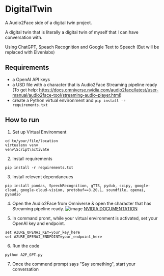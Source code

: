 # DigitalTwin

A Audio2Face side of a digital twin project.

A digital twin that is literally a digital twin of myself that I can have conversation with.

Using ChatGPT, Speach Recognition and Google Text to Speech (But will be replaced with Elvenlabs)

## Requirements

- a OpenAI API keys
- a USD file with a character that is Audio2Face Streaming pipeline ready (To get help: https://docs.omniverse.nvidia.com/audio2face/latest/user-manual/audio2face-tool/streaming-audio-player.html)
- create a Python virtual environment and `pip install -r requirements.txt`

## How to run

1. Set up Virtual Environment

```
cd to/your/file/location
virtualenv venv
venv\Script\activate
```

2. Install requirements

```
pip install -r requirements.txt
```

3. Install relevent dependancues

```
pip install pandas, SpeechRecognition, gTTS, pydub, scipy, google-cloud, google-cloud-vision, protobuf==3.20.1, soundfile, openai, pyaudio

```

4. Open the Audio2Face from Omniverse & open the character that has Streaming pipeline ready.
![image](https://github.com/user-attachments/assets/141617be-38b7-4b24-ab41-b948ceed85cd)
[NVIDIA DOCUMENTATION](https://docs.omniverse.nvidia.com/audio2face/latest/user-manual/audio2face-tool/streaming-audio-player.html)

6. In command promt, while your virtual environment is activated, set your OpenAI key and endpoint.

```
set AZURE_OPENAI_KEY=your_key_here
set AZURE_OPENAI_ENDPOINT=your_endpoint_here
```

6. Run the code

```
python A2F_GPT.py
```

7. Once the commend prompt says "Say something", start your conversation
